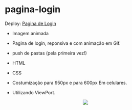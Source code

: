 # pagina-login

Deploy: [Pagina de Login](https://petersonihmes.github.io/pge-login/)

- Imagem animada
- Pagina de login, reponsiva e com animação em Gif.
- push de pastas (pela primeira vez!)

- HTML
- CSS

- Costumização para 950px e para 600px
Em celulares.
- Utilizando ViewPort.


<div align="center">
<img src="https://user-images.githubusercontent.com/118133517/210847713-17b8fc3d-9fb0-427c-8df5-a4a461155617.png">
</div>


